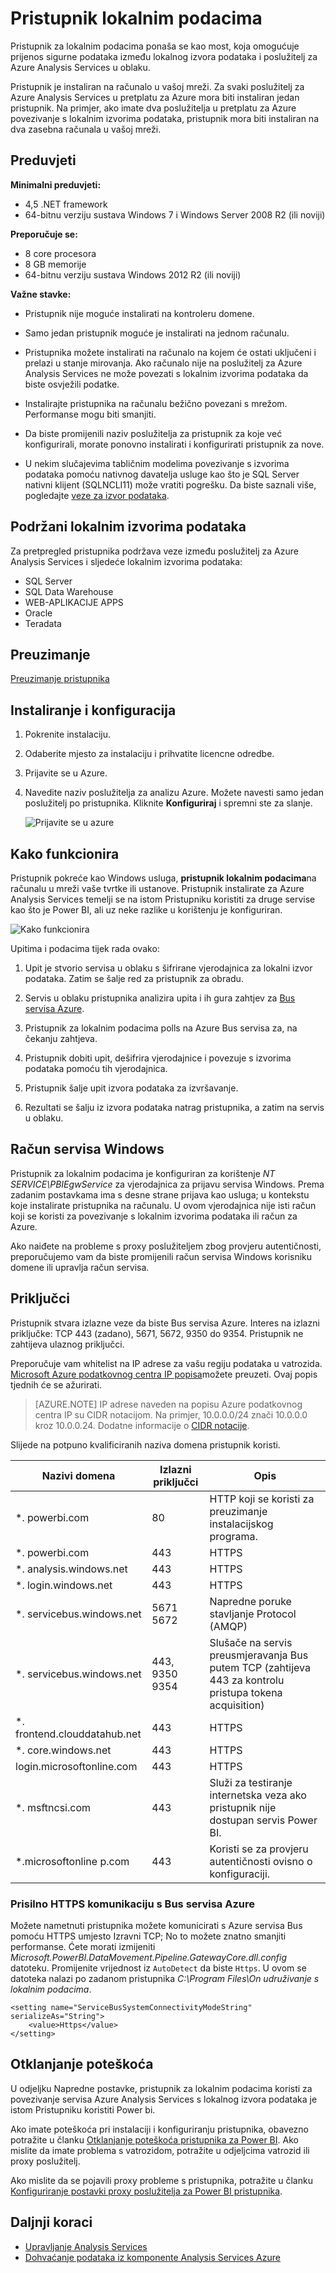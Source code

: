 <properties
   pageTitle="Pristupnik lokalnim podacima | Microsoft Azure"
   description="Pristupnik za lokalni uključeno je potrebno ako na poslužitelju komponente Analysis Services u Azure će se povezati s lokalnim izvorima podataka."
   services="analysis-services"
   documentationCenter=""
   authors="minewiskan"
   manager="erikre"
   editor=""
   tags=""/>
<tags
   ms.service="analysis-services"
   ms.devlang="NA"
   ms.topic="article"
   ms.tgt_pltfrm="NA"
   ms.workload="na"
   ms.date="10/24/2016"
   ms.author="owend"/>

# <a name="on-premises-data-gateway"></a>Pristupnik lokalnim podacima

Pristupnik za lokalnim podacima ponaša se kao most, koja omogućuje prijenos sigurne podataka između lokalnog izvora podataka i poslužitelj za Azure Analysis Services u oblaku.

Pristupnik je instaliran na računalo u vašoj mreži. Za svaki poslužitelj za Azure Analysis Services u pretplatu za Azure mora biti instaliran jedan pristupnik. Na primjer, ako imate dva poslužitelja u pretplatu za Azure povezivanje s lokalnim izvorima podataka, pristupnik mora biti instaliran na dva zasebna računala u vašoj mreži.

## <a name="requirements"></a>Preduvjeti

**Minimalni preduvjeti:**

- 4,5 .NET framework
- 64-bitnu verziju sustava Windows 7 i Windows Server 2008 R2 (ili noviji)

**Preporučuje se:**

- 8 core procesora
- 8 GB memorije
- 64-bitnu verziju sustava Windows 2012 R2 (ili noviji)

**Važne stavke:**

- Pristupnik nije moguće instalirati na kontroleru domene.

- Samo jedan pristupnik moguće je instalirati na jednom računalu.

- Pristupnika možete instalirati na računalo na kojem će ostati uključeni i prelazi u stanje mirovanja. Ako računalo nije na poslužitelj za Azure Analysis Services ne može povezati s lokalnim izvorima podataka da biste osvježili podatke.

- Instalirajte pristupnika na računalu bežično povezani s mrežom. Performanse mogu biti smanjiti.

- Da biste promijenili naziv poslužitelja za pristupnik za koje već konfigurirali, morate ponovno instalirati i konfigurirati pristupnik za nove.

- U nekim slučajevima tabličnim modelima povezivanje s izvorima podataka pomoću nativnog davatelja usluge kao što je SQL Server nativni klijent (SQLNCLI11) može vratiti pogrešku. Da biste saznali više, pogledajte [veze za izvor podataka](analysis-services-datasource.md).

## <a name="supported-on-premises-data-sources"></a>Podržani lokalnim izvorima podataka
Za pretpregled pristupnika podržava veze između poslužitelj za Azure Analysis Services i sljedeće lokalnim izvorima podataka:

- SQL Server
- SQL Data Warehouse
- WEB-APLIKACIJE APPS
- Oracle
- Teradata


## <a name="download"></a>Preuzimanje
 [Preuzimanje pristupnika](https://aka.ms/azureasgateway)


## <a name="install-and-configure"></a>Instaliranje i konfiguracija

1. Pokrenite instalaciju.

2. Odaberite mjesto za instalaciju i prihvatite licencne odredbe.

3. Prijavite se u Azure.

4. Navedite naziv poslužitelja za analizu Azure. Možete navesti samo jedan poslužitelj po pristupnika. Kliknite **Konfiguriraj** i spremni ste za slanje.

    ![Prijavite se u azure](./media\analysis-services-gateway\aas-gateway-configure-server.png)


## <a name="how-it-works"></a>Kako funkcionira
Pristupnik pokreće kao Windows usluga, **pristupnik lokalnim podacima**na računalu u mreži vaše tvrtke ili ustanove. Pristupnik instalirate za Azure Analysis Services temelji se na istom Pristupniku koristiti za druge servise kao što je Power BI, ali uz neke razlike u korištenju je konfiguriran.

![Kako funkcionira](./media/analysis-services-gateway/aas-gateway-how-it-works.png)

Upitima i podacima tijek rada ovako:

1.  Upit je stvorio servisa u oblaku s šifrirane vjerodajnica za lokalni izvor podataka. Zatim se šalje red za pristupnik za obradu.

2.  Servis u oblaku pristupnika analizira upita i ih gura zahtjev za [Bus servisa Azure](https://azure.microsoft.com/documentation/services/service-bus/).

3.  Pristupnik za lokalnim podacima polls na Azure Bus servisa za, na čekanju zahtjeva.

4.  Pristupnik dobiti upit, dešifrira vjerodajnice i povezuje s izvorima podataka pomoću tih vjerodajnica.

5.  Pristupnik šalje upit izvora podataka za izvršavanje.

6.  Rezultati se šalju iz izvora podataka natrag pristupnika, a zatim na servis u oblaku.

## <a name="windows-service-account"></a>Račun servisa Windows

Pristupnik za lokalnim podacima je konfiguriran za korištenje *NT SERVICE\PBIEgwService* za vjerodajnica za prijavu servisa Windows. Prema zadanim postavkama ima s desne strane prijava kao usluga; u kontekstu koje instalirate pristupnika na računalu. U ovom vjerodajnica nije isti račun koji se koristi za povezivanje s lokalnim izvorima podataka ili račun za Azure.  

Ako naiđete na probleme s proxy poslužiteljem zbog provjeru autentičnosti, preporučujemo vam da biste promijenili račun servisa Windows korisniku domene ili upravlja račun servisa.

## <a name="ports"></a>Priključci

Pristupnik stvara izlazne veze da biste Bus servisa Azure. Interes na izlazni priključke: TCP 443 (zadano), 5671, 5672, 9350 do 9354.  Pristupnik ne zahtijeva ulaznog priključci.

Preporučuje vam whitelist na IP adrese za vašu regiju podataka u vatrozida. [Microsoft Azure podatkovnog centra IP popisa](https://www.microsoft.com/download/details.aspx?id=41653)možete preuzeti. Ovaj popis tjednih će se ažurirati.

> [AZURE.NOTE]  IP adrese naveden na popisu Azure podatkovnog centra IP su CIDR notacijom. Na primjer, 10.0.0.0/24 znači 10.0.0.0 kroz 10.0.0.24. Dodatne informacije o [CIDR notacije](http://whatismyipaddress.com/cidr).

Slijede na potpuno kvalificiranih naziva domena pristupnik koristi.

|Nazivi domena|Izlazni priključci|Opis|
|---|---|---|
|*. powerbi.com|80|HTTP koji se koristi za preuzimanje instalacijskog programa.|
|*. powerbi.com|443|HTTPS|
|*. analysis.windows.net|443|HTTPS|
|*. login.windows.net|443|HTTPS|
|*. servicebus.windows.net|5671 5672|Napredne poruke stavljanje Protocol (AMQP)|
|*. servicebus.windows.net|443, 9350 9354|Slušače na servis preusmjeravanja Bus putem TCP (zahtijeva 443 za kontrolu pristupa tokena acquisition)|
|*. frontend.clouddatahub.net|443|HTTPS|
|*. core.windows.net|443|HTTPS|
|login.microsoftonline.com|443|HTTPS|
|*. msftncsi.com|443|Služi za testiranje internetska veza ako pristupnik nije dostupan servis Power BI.|
|*.microsoftonline p.com|443|Koristi se za provjeru autentičnosti ovisno o konfiguraciji.|


### <a name="forcing-https-communication-with-azure-service-bus"></a>Prisilno HTTPS komunikaciju s Bus servisa Azure

Možete nametnuti pristupnika možete komunicirati s Azure servisa Bus pomoću HTTPS umjesto Izravni TCP; No to možete znatno smanjiti performanse. Ćete morati izmijeniti *Microsoft.PowerBI.DataMovement.Pipeline.GatewayCore.dll.config* datoteku. Promijenite vrijednost iz `AutoDetect` da biste `Https`. U ovom se datoteka nalazi po zadanom pristupnika *C:\Program Files\On udruživanje s lokalnim podacima*.

```
<setting name="ServiceBusSystemConnectivityModeString" serializeAs="String">
    <value>Https</value>
</setting>
```


## <a name="troubleshooting"></a>Otklanjanje poteškoća
U odjeljku Napredne postavke, pristupnik za lokalnim podacima koristi za povezivanje servisa Azure Analysis Services s lokalnog izvora podataka je istom Pristupniku koristiti Power bi.

Ako imate poteškoća pri instalaciji i konfiguriranju pristupnika, obavezno potražite u članku [Otklanjanje poteškoća pristupnika za Power BI](https://powerbi.microsoft.com/documentation/powerbi-gateway-onprem-tshoot/). Ako mislite da imate problema s vatrozidom, potražite u odjeljcima vatrozid ili proxy poslužitelj.

Ako mislite da se pojavili proxy probleme s pristupnika, potražite u članku [Konfiguriranje postavki proxy poslužitelja za Power BI pristupnika](https://powerbi.microsoft.com/documentation/powerbi-gateway-proxy.md).

## <a name="next-steps"></a>Daljnji koraci
- [Upravljanje Analysis Services](analysis-services-manage.md)
- [Dohvaćanje podataka iz komponente Analysis Services Azure](analysis-services-connect.md)
